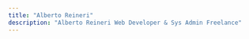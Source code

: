 ```yaml
---
title: "Alberto Reineri"
description: "Alberto Reineri Web Developer & Sys Admin Freelance"
---
```

